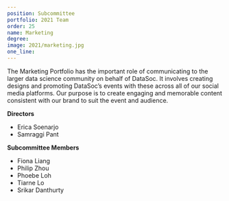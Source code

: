 ```yaml
---
position: Subcommittee
portfolio: 2021 Team
order: 25
name: Marketing
degree: 
image: 2021/marketing.jpg
one_line:
---
```

The Marketing Portfolio has the important role of communicating to the larger data science community on behalf of DataSoc. It
involves creating designs and promoting DataSoc’s events with these across all of our social media platforms. Our purpose is to
create engaging and memorable content consistent with our brand to suit the event and audience.

**Directors**
* Erica Soenarjo
* Samraggi Pant

**Subcommittee Members**
* Fiona Liang
* Philip Zhou
* Phoebe Loh
* Tiarne Lo
* Srikar Danthurty